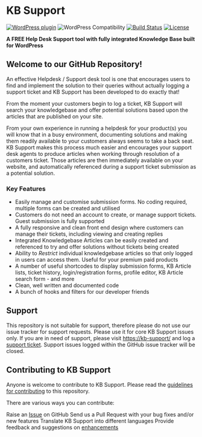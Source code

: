 # KB Support

[![WordPress plugin](https://img.shields.io/wordpress/plugin/v/kb-support.svg?maxAge=2592000)]() ![WordPress Compatibility](https://img.shields.io/wordpress/v/kb-support.svg?maxAge=2592000) [![Build Status](https://travis-ci.org/KB-Support/kb-support.svg?branch=master)](https://travis-ci.org/KB-Support/kb-support) [![License](https://img.shields.io/badge/license-GPL--2.0%2B-red.svg)](https://github.com/KB-Support/kb-support/blob/master/license.txt)

**A FREE Help Desk Support tool with fully integrated Knowledge Base built for WordPress**

## Welcome to our GitHub Repository!

An effective Helpdesk / Support desk tool is one that encourages users to find and implement the solution to their queries without actually logging a support ticket and KB Support has been developed to do exactly that!

From the moment your customers begin to log a ticket, KB Support will search your knowledgebase and offer potential solutions based upon the articles that are published on your site.

From your own experience in running a helpdesk for your product(s) you will know that in a busy environment, documenting solutions and making them readily available to your customers always seems to take a back seat. KB Support makes this process much easier and encourages your support desk agents to produce articles when working through resolution of a customers ticket. Those articles are then immediately available on your website, and automatically referenced during a support ticket submission as a potential solution.

### Key Features
* Easily manage and customise submission forms. No coding required, multiple forms can be created and utilised
* Customers do not need an account to create, or manage support tickets. Guest submission is fully supported
* A fully responsive and clean front end design where customers can manage their tickets, including viewing and creating replies
* Integrated Knowledgebase Articles can be easily created and referenced to try and offer solutions without tickets being created
* Ability to *Restrict* individual knowledgebase articles so that only logged in users can access them. Useful for your premium paid products
* A number of useful shortcodes to display submission forms, KB Article lists, ticket history, login/registration forms, profile editor, KB Article search form - and more
* Clean, well written and documented code
* A bunch of hooks and filters for our developer friends

## Support
This repository is not suitable for support, therefore please do not use our issue tracker for support requests. Please use it for core KB Support issues only.
If you are in need of support, please visit [https://kb-support/](https://kb-support/) and log a [support ticket](https://kb-support.com/support-request/). Support issues logged within the GitHub issue tracker will be closed.

## Contributing to KB Support
Anyone is welcome to contribute to KB Support. Please read the [guidelines for contributing](https://github.com/KB-Support/kb-support/blob/master/CONTRIBUTING.md) to this repository.

There are various ways you can contribute:

Raise an [Issue](https://github.com/KB-Support/kb-support/issues) on GitHub
Send us a Pull Request with your bug fixes and/or new features
Translate KB Support into different languages
Provide feedback and suggestions on [enhancements](https://github.com/KB-Support/kb-support/issues?direction=desc&labels=Enhancement&page=1&sort=created&state=open)
